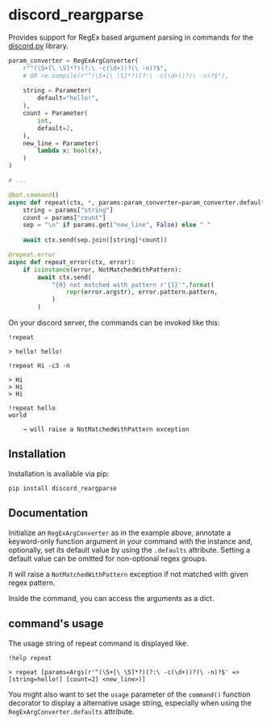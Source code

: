 discord_reargparse
==================

Provides support for RegEx based argument parsing in commands for the
[discord.py](https://github.com/Rapptz/discord.py/) library.

```python
param_converter = RegExArgConverter(
    r"^(\S+[\ \S]*?)(?:\ -c(\d+))?(\ -n)?$",
    # OR re.compile(r"^(\S+[\ \S]*?)(?:\ -c(\d+))?(\ -n)?$"),
    
    string = Parameter(
        default="hello!",
    ),
    count = Parameter(
        int,
        default=2,
    ),
    new_line = Parameter(
        lambda x: bool(x),
    )
)

# ...

@bot.command()
async def repeat(ctx, *, params:param_converter=param_converter.defaults):
    string = params["string"]
    count = params["count"]
    sep = "\n" if params.get("new_line", False) else " "
    
    await ctx.send(sep.join([string]*count))

@repeat.error
async def repeat_error(ctx, error):
    if isinstance(error, NotMatchedWithPattern):
        await ctx.send(
            "{0} not matched with pattern r'{1}'".format(
                repr(error.argstr), error.pattern.pattern,
            )
        )
```

On your discord server, the commands can be invoked like this:

```
!repeat

> hello! hello!

!repeat Hi -c3 -n

> Hi
> Hi
> Hi

!repeat hello
world

    → will raise a NotMatchedWithPattern exception
```


Installation
------------

Installation is available via pip:

```
pip install discord_reargparse
```


Documentation
-------------

Initialize an `RegExArgConverter` as in the example above, annotate a
keyword-only function argument in your command with the instance and,
optionally, set its default value by using the `.defaults` attribute.
Setting a default value can be omitted for non-optional regex groups.

It will raise a `NotMatchedWithPattern` exception if not matched
with given regex pattern.

Inside the command, you can access the arguments as a dict.


command's usage
---------------

The usage string of repeat command is displayed like.
```
!help repeat

> repeat [params=Args(r'^(\S+[\ \S]*?)(?:\ -c(\d+))?(\ -n)?$' => [string=hello!] [count=2] <new_line>)]
```

You might also want to set the `usage` parameter of the `command()` function
decorator to display a alternative usage string, especially when using the
`RegExArgConverter.defaults` attribute.
